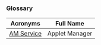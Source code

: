 ### Glossary

| Acronyms                              | Full Name      |
| ------------------------------------- | -------------- |
| [AM Service](#AM_services "wikilink") | Applet Manager |
